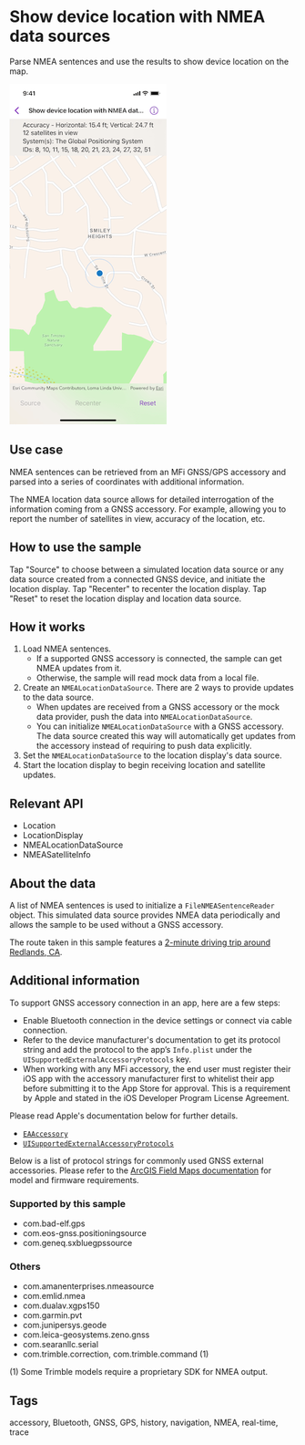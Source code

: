 # Show device location with NMEA data sources

Parse NMEA sentences and use the results to show device location on the map.

![Image of Show device location with NMEA data sources sample](show-device-location-with-NMEA-data-sources.png)

## Use case

NMEA sentences can be retrieved from an MFi GNSS/GPS accessory and parsed into a series of coordinates with additional information.

The NMEA location data source allows for detailed interrogation of the information coming from a GNSS accessory. For example, allowing you to report the number of satellites in view, accuracy of the location, etc.

## How to use the sample

Tap "Source" to choose between a simulated location data source or any data source created from a connected GNSS device, and initiate the location display. Tap "Recenter" to recenter the location display. Tap "Reset" to reset the location display and location data source.

## How it works

1. Load NMEA sentences.
    * If a supported GNSS accessory is connected, the sample can get NMEA updates from it.
    * Otherwise, the sample will read mock data from a local file.
2. Create an `NMEALocationDataSource`. There are 2 ways to provide updates to the data source.
    * When updates are received from a GNSS accessory or the mock data provider, push the data into `NMEALocationDataSource`.
    * You can initialize `NMEALocationDataSource` with a GNSS accessory. The data source created this way will automatically get updates from the accessory instead of requiring to push data explicitly.
3. Set the `NMEALocationDataSource` to the location display's data source.
4. Start the location display to begin receiving location and satellite updates.

## Relevant API

* Location
* LocationDisplay
* NMEALocationDataSource
* NMEASatelliteInfo

## About the data

A list of NMEA sentences is used to initialize a `FileNMEASentenceReader` object. This simulated data source provides NMEA data periodically and allows the sample to be used without a GNSS accessory.

The route taken in this sample features a [2-minute driving trip around Redlands, CA](https://arcgis.com/home/item.html?id=d5bad9f4fee9483791e405880fb466da).

## Additional information

To support GNSS accessory connection in an app, here are a few steps:

* Enable Bluetooth connection in the device settings or connect via cable connection.
* Refer to the device manufacturer's documentation to get its protocol string and add the protocol to the app’s `Info.plist` under the `UISupportedExternalAccessoryProtocols` key.
* When working with any MFi accessory, the end user must register their iOS app with the accessory manufacturer first to whitelist their app before submitting it to the App Store for approval. This is a requirement by Apple and stated in the iOS Developer Program License Agreement.

Please read Apple's documentation below for further details.

* [`EAAccessory`](https://developer.apple.com/documentation/externalaccessory)
* [`UISupportedExternalAccessoryProtocols`](https://developer.apple.com/documentation/bundleresources/information_property_list/uisupportedexternalaccessoryprotocols)

Below is a list of protocol strings for commonly used GNSS external accessories. Please refer to the [ArcGIS Field Maps documentation](https://doc.arcgis.com/en/field-maps/latest/prepare-maps/high-accuracy-data-collection.htm) for model and firmware requirements.

### Supported by this sample

* com.bad-elf.gps
* com.eos-gnss.positioningsource
* com.geneq.sxbluegpssource

### Others

* com.amanenterprises.nmeasource
* com.emlid.nmea
* com.dualav.xgps150
* com.garmin.pvt
* com.junipersys.geode
* com.leica-geosystems.zeno.gnss
* com.searanllc.serial
* com.trimble.correction, com.trimble.command (1)

(1) Some Trimble models require a proprietary SDK for NMEA output.

## Tags

accessory, Bluetooth, GNSS, GPS, history, navigation, NMEA, real-time, trace

